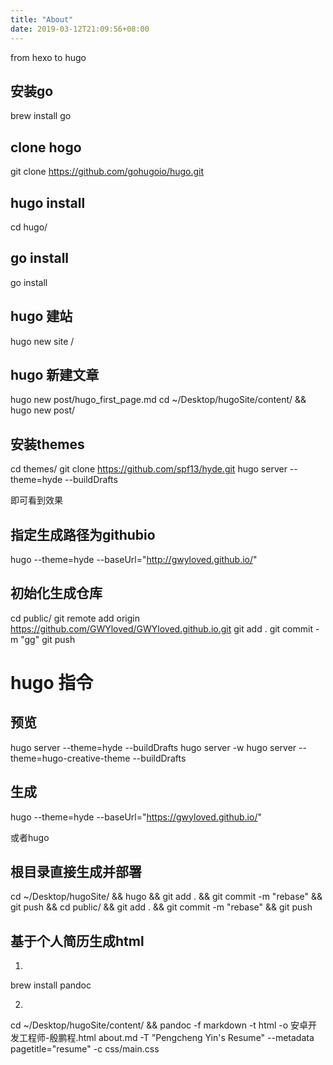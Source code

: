 ```yaml
---
title: "About"
date: 2019-03-12T21:09:56+08:00
---
```


from hexo to hugo

## 安装go
 
brew install go

## clone hogo

git clone https://github.com/gohugoio/hugo.git

## hugo install

cd hugo/

## go install 

go install

## hugo 建站

hugo new site /

## hugo 新建文章

hugo new post/hugo_first_page.md
cd ~/Desktop/hugoSite/content/ && hugo new post/

## 安装themes

cd themes/
git clone https://github.com/spf13/hyde.git
hugo server --theme=hyde --buildDrafts

即可看到效果

## 指定生成路径为githubio

hugo --theme=hyde --baseUrl="http://gwyloved.github.io/"

## 初始化生成仓库

cd public/
git remote add origin https://github.com/GWYloved/GWYloved.github.io.git
git add .
git commit -m "gg"
git push

# hugo 指令

## 预览

hugo server --theme=hyde --buildDrafts
hugo server -w
hugo server --theme=hugo-creative-theme --buildDrafts

## 生成

hugo --theme=hyde --baseUrl="https://gwyloved.github.io/"

或者hugo

## 根目录直接生成并部署

cd ~/Desktop/hugoSite/ && hugo && git add . && git commit -m "rebase" && git push && cd public/ && git add . && git commit -m "rebase" && git push

## 基于个人简历生成html

1.

brew install pandoc 

2.

cd ~/Desktop/hugoSite/content/ && pandoc -f markdown -t html -o 安卓开发工程师-殷鹏程.html about.md -T "Pengcheng Yin's Resume" --metadata pagetitle="resume" -c css/main.css

